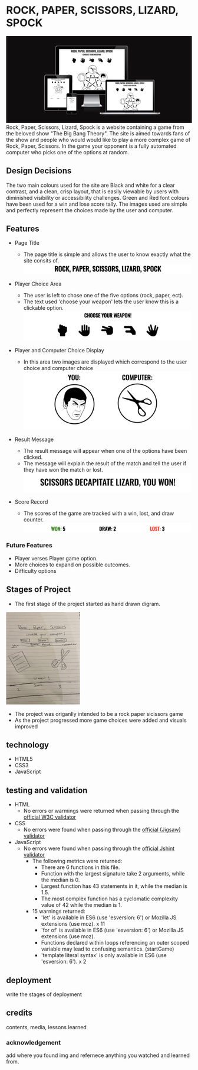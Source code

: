 # ROCK, PAPER, SCISSORS, LIZARD, SPOCK
![pre-view of project](assets/images/responsive.png)
Rock, Paper, Scissors, Lizard, Spock is a website containing a game from the beloved show "The Big Bang Theory".
The site is aimed towards fans of the show and people who would would like to play a more complex game of Rock, Paper, Scissors. In the game your opponent is a fully automated computer who picks one of the options at random.

## Design Decisions 
The two main colours used for the site are Black and white for a clear contrast, and a clean, crisp layout, that is easily viewable by users with diminished visibility or accessibility challenges.
Green and Red font colours have been used for a win and lose score tally.
The images used are simple and perfectly represent the choices made by the user and computer.

## Features 
* Page Title
  * The page title is simple and allows the user to know exactly what the site consits of.
![page title](assets/images/title.png)

* Player Choice Area
  * The user is left to chose one of the five options (rock, paper, ect).
  * The text used 'choose your weapon' lets the user know this is a clickable option.
![button selctor area](assets/images/chose-your-weapon.png)

* Player and Computer Choice Display
  * In this area two images are displayed which correspond to the user choice and computer choice
![player and computer choice icons](assets/images/player-computer-choice.png)

* Result Message
  * The result message will appear when one of the options have been clicked.
  * The message will explain the result of the match and tell the user if they have won the match or lost.
![result message](assets/images/result-message.png)

* Score Record
  * The scores of the game are tracked with a win, lost, and draw counter.
![scores area](assets/images/won-draw-lost.png)

### Future Features
* Player verses Player game option.
* More choices to expand on possible outcomes.
* Difficulty options

## Stages of Project
* The first stage of the project started as hand drawn digram.

<img alt="diagram of project" src="assets/images/firstdraft.png" width="200" height="250">

* The project was origanlly intended to be a rock paper sicissors game
* As the project progressed more game choices were added and visuals improved


## technology
* HTML5
* CSS3
* JavaScript

## testing and validation
* HTML
  * No errors or warmings were returned when passing through the [official W3C validator](https://validator.w3.org/nu/?doc=https%3A%2F%2Fcode-institute-org.github.io%2Flove-maths%2F)
* CSS
  * No errors were found when passing through the [official (Jigsaw) validator](https://jigsaw.w3.org/css-validator/validator)
* JavaScript
  * No errors were found when passing through the [official Jshint validator](https://jshint.com/)
    * The following metrics were returned:
      * There are 6 functions in this file.
      * Function with the largest signature take 2 arguments, while the median is 0.
      * Largest function has 43 statements in it, while the median is 1.5.
      * The most complex function has a cyclomatic complexity value of 42 while the median is 1.
    * 15 warnings returned:
      * 'let' is available in ES6 (use 'esversion: 6') or Mozilla JS extensions (use moz). x 11
      * 'for of' is available in ES6 (use 'esversion: 6') or Mozilla JS extensions (use moz).
      * Functions declared within loops referencing an outer scoped variable may lead to confusing semantics. (startGame)
      * 'template literal syntax' is only available in ES6 (use 'esversion: 6'). x 2 

## deployment
write the stages of deployment

## credits
contents, media, lessons learned 

### acknowledgement 
add where you found img and refernece anything you watched and learned from.
